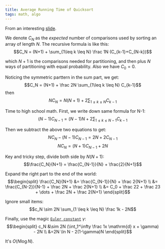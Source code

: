 ```yaml
---
title: Average Running Time of Quicksort
tags: math, algo
---
```


From an interesting [slide](http://aofa.cs.princeton.edu/lectures/lectures13/AA01-AofA.pdf).

We denote $C_N$ as the *expected* number of comparisons used by sorting an array of length $N$.
The recursive formula is like this:
$$C_N = (N+1) + \sum_{1\leq k \leq N} \frac 1N (C_{k-1}+C_{N-k})$$

which $N+1$ is the comparisons needed for partitioning, 
and then plus $N$ ways of partitioning with equal probability.
Also we have $C_0 = 0$. 

Noticing the symmetric parttern in the sum part, we get:
$$C_N = (N+1) + \frac 2N \sum_{1\leq k \leq N} C_{k-1}$$
then
$$NC_N = N(N+1) + 2 \sum_{1\leq k \leq N} C_{k-1}$$

Time to high school math. First, we write down same formula for N-1:
$$(N-1)C_{N-1} = (N-1)N + 2 \sum_{1\leq k \leq N-1} C_{k-1}$$

Then we subtract the above two equations to get:
$$NC_N - (N-1)C_{N-1} = 2N + 2C_{N-1}$$
$$NC_N = (N+1)C_{N-1} + 2N$$

Key and tricky step, divide both side by $N(N+1)$:
$$\frac{C_N}{N+1} = \frac{C_{N-1}}{N} + \frac{2}{N+1}$$

Expand the right part to the end of the world:
$$\begin{split}
\frac{C_N}{N+1} &= \frac{C_{N-1}}{N} + \frac 2{N+1} \\
&= \frac{C_{N-2}}{N-1} + \frac 2N + \frac 2{N+1} \\
&= C_0 + \frac 22 + \frac 23 + \dots + \frac 2N + \frac 2{N+1}
\end{split}$$

Ignore small items:
$$c_N \sim 2N \sum_{1 \leq k \leq N} \frac 1k - 2N$$

Finally, use the magic [`Euler constant`](http://en.wikipedia.org/wiki/Euler%E2%80%93Mascheroni_constant) $\gamma$:
$$\begin{split}
c_N &\sim 2N (\int_1^\infty \frac 1x \mathrm{d} x + \gamma) - 2N \\
&=2N \ln N - 2(1-\gamma)N
\end{split}$$

It's $O(N \log N)$.
